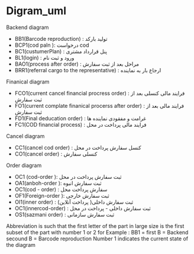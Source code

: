 

# Digram_uml


Backend diagram

   - BB1(Barcode reproduction) : تولید بارکد
   - BCP1(cod paln ): درخواست cod 
   - BC1(custumerPlan) : پنل قرارداد مشتری 
   - BL1(login) : ورود و ثبت نام 
   - BAO1(process after order) : مراحل بعد از ثبت سفارش 
   - BRR1(referral cargo to the representative) : ارجاع بار به نماینده

Finanical diagram

   - FCO1(current cancel financial procress order) : فرایند مالی کنسلی بعد از ثبت سفارش
   - FO1(current complate finanical procerss after order) : فرایند مالی بعد از ثبت سفارش 
   - FD1(Final deducation order) : غرامت و مفقودی نماینده ها 
   - FC1(COD financial process) : فرایند مالی پرداخت در محل 

Cancel diagram
   - CC1(cancel cod order) : کنسل سفارش پرداخت در محل 
   - CO1(cancel order) : کنسلی سفارش

Order diagram
   - OC1 (cod-order ): ثبت سفارش پرداخت در محل
   - OA1(anboh-order ): ثبت سفارش انبوه
   - OC1(cod - order) : سفارش پرداخت محل 
   - OF1(Foreign-order ): ثبت سفارش خارجی
   - OI1(inner order) :  (پرداخت آنلاین )ثبت سفارش داخلی 
   - OC1(innercod-order) : ثبت سفارش داخلی - پرداخت در محل
   - OS1(sazmani order) : ثبت سفارش سازمانی

Abbreviation is such that the first letter of the part in large size is the first subset of the part with number 1 or 2
for Example : BB1 = first B = Backend
                    secound B = Barcode reproduction 
                    Number 1 indicates the current state of the diagram 
